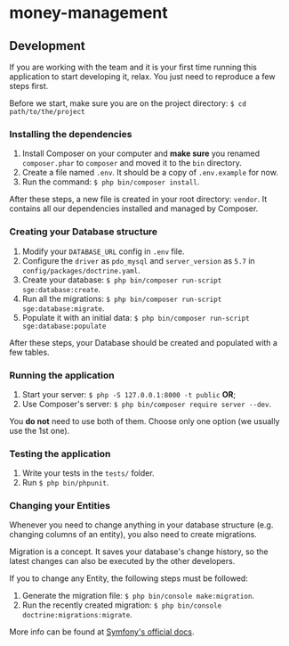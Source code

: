 # money-management

## Development

If you are working with the team and it is your first time running this application to start developing it, relax. You just need to reproduce a few steps first.

Before we start, make sure you are on the project directory: `$ cd path/to/the/project`

### Installing the dependencies

1. Install Composer on your computer and **make sure** you renamed `composer.phar` to `composer` and moved it to the `bin` directory.
2. Create a file named `.env`. It should be a copy of `.env.example` for now.
3. Run the command: `$ php bin/composer install`.

After these steps, a new file is created in your root directory: `vendor`. It contains all our dependencies installed and managed by Composer.

### Creating your Database structure

1. Modify your `DATABASE_URL` config in `.env` file.
2. Configure the `driver` as `pdo_mysql` and `server_version` as `5.7` in `config/packages/doctrine.yaml`.
3. Create your database: `$ php bin/composer run-script sge:database:create`.
4. Run all the migrations: `$ php bin/composer run-script sge:database:migrate`.
5. Populate it with an initial data: `$ php bin/composer run-script sge:database:populate`

After these steps, your Database should be created and populated with a few tables.

### Running the application

1. Start your server: `$ php -S 127.0.0.1:8000 -t public` **OR**;
2. Use Composer's server: `$ php bin/composer require server --dev`.

You **do not** need to use both of them. Choose only one option (we usually use the 1st one).

### Testing the application

1. Write your tests in the `tests/` folder.
2. Run `$ php bin/phpunit`.

### Changing your Entities

Whenever you need to change anything in your database structure (e.g. changing columns of an entity), you also need to create migrations.

Migration is a concept. It saves your database's change history, so the latest changes can also be executed by the other developers.

If you to change any Entity, the following steps must be followed:

1. Generate the migration file: `$ php bin/console make:migration`.
2. Run the recently created migration: `$ php bin/console doctrine:migrations:migrate`.

More info can be found at [Symfony's official docs](https://symfony.com/doc/4.1/doctrine.html).